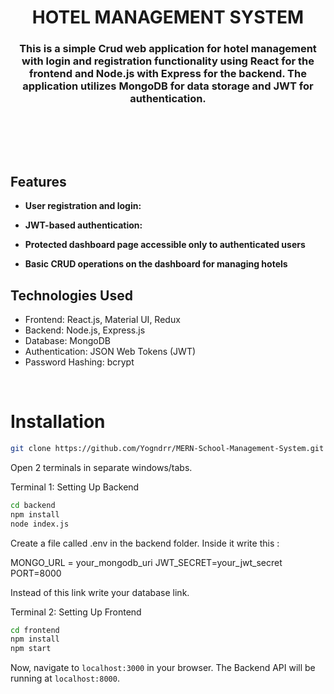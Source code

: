 <h1 align="center">
   HOTEL MANAGEMENT SYSTEM
</h1>

<h3 align="center">
This is a simple Crud web application for hotel management with login and registration functionality using React for the frontend and Node.js with Express for the backend. The application utilizes MongoDB for data storage and JWT for authentication.
</h3>

<br>


<br><br>



## Features

- **User registration and login:** 

- **JWT-based authentication:** 

- **Protected dashboard page accessible only to authenticated users** 

- **Basic CRUD operations on the dashboard for managing hotels**
  


## Technologies Used

- Frontend: React.js, Material UI, Redux
- Backend: Node.js, Express.js
- Database: MongoDB
- Authentication: JSON Web Tokens (JWT)
- Password Hashing: bcrypt

<br>

# Installation

```sh
git clone https://github.com/Yogndrr/MERN-School-Management-System.git
```
Open 2 terminals in separate windows/tabs.

Terminal 1: Setting Up Backend 
```sh
cd backend
npm install
node index.js
```

Create a file called .env in the backend folder.
Inside it write this :

MONGO_URL = your_mongodb_uri
JWT_SECRET=your_jwt_secret
PORT=8000



Instead of this link write your database link.

Terminal 2: Setting Up Frontend
```sh
cd frontend
npm install
npm start
```
Now, navigate to `localhost:3000` in your browser. 
The Backend API will be running at `localhost:8000`.





<br>




